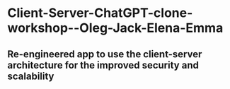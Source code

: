 # Client-Server-ChatGPT-clone-workshop--Oleg-Jack-Elena-Emma

## Re-engineered app to use the client-server architecture for the improved security and scalability
